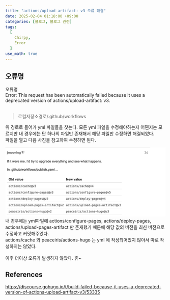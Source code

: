 ```yaml
---
title: "actions/upload-artifact: v3 오류 해결"
date: 2025-02-04 01:18:00 +09:00
categories: [블로그, 블로그 관련]
tags:
  [
    Chirpy,
	Error
  ]
use_math: true
---
```


## 오류명
오류명<br>
Error: This request has been automatically failed because it uses a deprecated version of actions/upload-artifact: v3.<br>
<br>

> 로컬저장소경로/.github/workflows

위 경로로 들어가 yml 파일들을 찾는다. 모든 yml 파일을 수정해야하는지 어쩐지는 모르지만 내 경우에는 단 하나의 파일만 존재해서 해당 파일만 수정하면 해결되었다.<br>
파일을 열고 다음 사진을 참고하여 수정하면 된다.<br>

![사진1](https://github.com/Hoon1999/hoon1999.github.io/blob/main/assets/img/2025-02-04-upload-artifact_v3_오류해결/1.png?raw=true)<br>
내 경우에는 yml파일에 actions/configure-pages, actions/deploy-pages, actions/upload-pages-artifact 만 존재했기 때문에 해당 값의 버전을 최신 버전으로 수정하고 커밋해주었다.<br>
actions/cache 와 peaceiris/actions-hugo 는 yml 에 작성되어있지 않아서 따로 작성하지는 않았다.<br>
<br>
이후 더이상 오류가 발생하지 않았다. 휴~<br>

## References 
<https://discourse.gohugo.io/t/build-failed-because-it-uses-a-deprecated-version-of-actions-upload-artifact-v3/53335>
